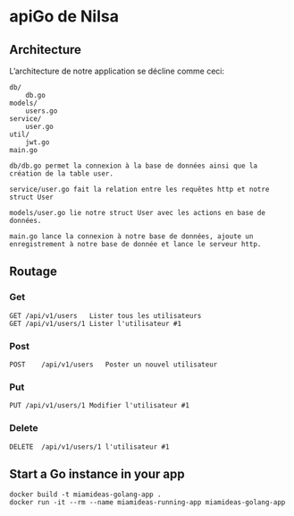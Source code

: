 # apiGo de Nilsa

## Architecture
L’architecture de notre application se décline comme ceci:
```archi
db/
    db.go
models/
    users.go
service/
    user.go
util/
    jwt.go
main.go
```
```database
db/db.go permet la connexion à la base de données ainsi que la création de la table user.
```
``` users
service/user.go fait la relation entre les requêtes http et notre struct User
```
```user
models/user.go lie notre struct User avec les actions en base de données.
```
```main
main.go lance la connexion à notre base de données, ajoute un enregistrement à notre base de donnée et lance le serveur http.
```
## Routage
### Get
```http request
GET	/api/v1/users	Lister tous les utilisateurs
GET	/api/v1/users/1	Lister l'utilisateur #1
```

### Post
```http request
POST	/api/v1/users	Poster un nouvel utilisateur
```

### Put
```http request
PUT	/api/v1/users/1	Modifier l'utilisateur #1
```

### Delete
```http request
DELETE	/api/v1/users/1	l'utilisateur #1
```

## Start a Go instance in your app
```http request
docker build -t miamideas-golang-app .
docker run -it --rm --name miamideas-running-app miamideas-golang-app
```
